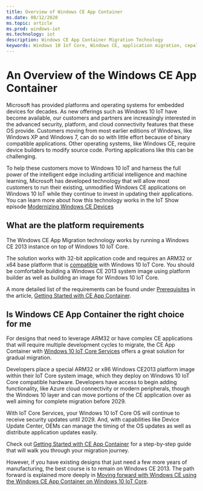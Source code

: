 ```yaml
---
title: Overview of Windows CE App Container
ms.date: 08/12/2020
ms.topic: article
ms.prod: windows-iot
ms.technology: iot
description: Windows CE App Container Migration Technology
keywords: Windows 10 IoT Core, Windows CE, application migration, cepal
---
```


# An Overview of the Windows CE App Container

Microsoft has provided platforms and operating systems for embedded devices for decades. As new offerings such as Windows 10 IoT have become available, our customers and partners are increasingly interested in the advanced security, platform, and cloud connectivity features that these OS provide. Customers moving from most earlier editions of Windows, like Windows XP and Windows 7, can do so with little effort because of binary compatible applications. Other operating systems, like Windows CE, require device builders to modify source code. Porting applications like this can be challenging.

To help these customers move to Windows 10 IoT and harness the full power of the intelligent edge including artificial intelligence and machine learning, Microsoft has developed technology that will allow most customers to run their existing, unmodified Windows CE applications on Windows 10 IoT while they continue to invest in updating their applications. You can learn more about how this technology works in the IoT Show episode [Modernizing Windows CE Devices](/Shows/Internet-of-Things-Show/Modernizing-Windows-CE-Devices)

## What are the platform requirements

The Windows CE App Migration technology works by running a Windows CE 2013 instance on top of Windows 10 IoT Core.

The solution works with 32-bit application code and requires an ARM32 or x64 base platform that is [compatible](./learn-about-hardware/socsandcustomboards.md) with Windows 10 IoT Core.
You should be comfortable building a Windows CE 2013 system image using platform builder as well as building an image for Windows 10 IoT Core.

A more detailed list of the requirements can be found under [Prerequisites](./windows-ce-app-container-getting-started.md#prerequisites) in the article, [Getting Started with CE App Container](./windows-ce-app-container-getting-started.md).

## Is Windows CE App Container the right choice for me

For designs that need to leverage ARM32 or have complex CE applications that will require multiple development cycles to migrate, the CE App Container with [Windows 10 IoT Core Services](/windows-hardware/manufacture/iot/iotcoreservicesoverview) offers a great solution for gradual migration.

Developers place a special ARM32 or x86 Windows CE2013 platform image within their IoT Core system image, which they deploy on Windows 10 IoT Core compatible hardware. Developers have access to begin adding functionality, like Azure cloud connectivity or modern peripherals, though the Windows 10 layer and can move portions of the CE application over as well aiming for complete migration before 2029.

With IoT Core Services, your Windows 10 IoT Core OS will continue to receive security updates until 2029. And, with capabilities like Device Update Center, OEMs can manage the timing of the OS updates as well as distribute application updates easily.

Check out [Getting Started with CE App Container](./windows-ce-app-container-getting-started.md) for a step-by-step guide that will walk you through your migration journey.

However, if you have existing designs that just need a few more years of manufacturing, the best course is to remain on Windows CE 2013. The path forward is explained more deeply in [Moving forward with Windows CE using the Windows CE App Container on Windows 10 IoT Core](https://techcommunity.microsoft.com/t5/internet-of-things/moving-forward-with-windows-ce-using-the-windows-ce-app/ba-p/1582360).
